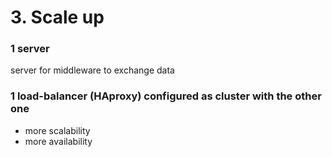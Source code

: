 #  3. Scale up
 
### 1 server
server for middleware to exchange data
### 1 load-balancer (HAproxy) configured as cluster with the other one
- more scalability
- more availability
